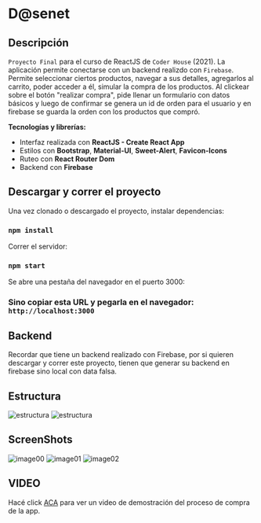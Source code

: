 # D@senet

## Descripción

`Proyecto Final` para el curso de ReactJS de `Coder House` (2021).
La aplicación permite conectarse con un backend realizdo con `Firebase`.
Permite seleccionar ciertos productos, navegar a sus detalles, agregarlos al carrito, poder acceder a él, simular la compra de los productos.
Al clickear sobre el botón "realizar compra", pide llenar un formulario con datos básicos y luego de confirmar
se genera un id de orden para el usuario y en firebase se guarda la orden con los productos que compró.

**Tecnologías y librerías:**

- Interfaz realizada con **ReactJS - Create React App**
- Estilos con **Bootstrap**, **Material-UI**, **Sweet-Alert**, **Favicon-Icons**
- Ruteo con **React Router Dom**
- Backend con **Firebase**

## Descargar y correr el proyecto

Una vez clonado o descargado el proyecto, instalar dependencias:

### `npm install`

Correr el servidor:

### `npm start`

Se abre una pestaña del navegador en el puerto 3000:

### Sino copiar esta URL y pegarla en el navegador: `http://localhost:3000`

## Backend

Recordar que tiene un backend realizado con Firebase, por si quieren descargar y correr este proyecto, tienen que generar su backend en firebase sino local con data falsa.

## Estructura

![estructura](https://drive.google.com/file/d/19DZGBwXUsoTGKzKS1wSaxMADtWKj0Pbq/view?usp=sharing)
![estructura](https://drive.google.com/file/d/1sd_sKgAqBjqzXIDZU_a5X60ugdHLIYpT/view?usp=sharing)

## ScreenShots

![image00]()
![image01]()
![image02]()

## VIDEO

Hacé click [ACA](https://www.youtube.com/watch?v=6-zm3eOkLoc) para ver un video de demostración del proceso de compra de la app.
